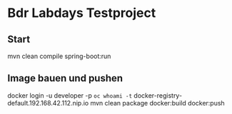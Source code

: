 # Bdr Labdays Testproject

## Start
mvn clean compile spring-boot:run

## Image bauen und pushen 
docker login -u developer -p `oc whoami -t` docker-registry-default.192.168.42.112.nip.io
mvn clean package docker:build docker:push